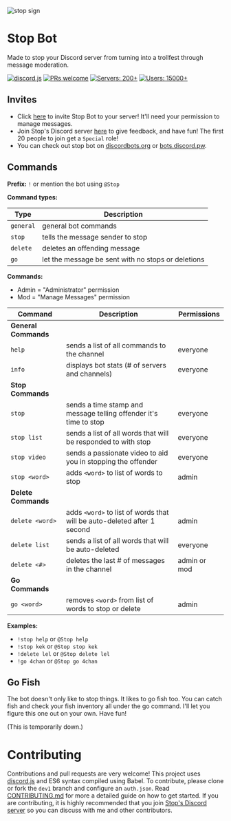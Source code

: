 ![stop sign](https://raw.githubusercontent.com/brendacs/stop-bot/master/images/stop-banner-center.png)

# Stop Bot

Made to stop your Discord server from turning into a trollfest through message moderation.

[![discord.js](https://img.shields.io/badge/discord-js-blue.svg)](https://github.com/hydrabolt/discord.js/)
[![PRs welcome](https://img.shields.io/badge/pull%20requests-yes-brightgreen.svg)](https://github.com/brendacs/stop-bot/pulls)
[![Servers: 200+](https://img.shields.io/badge/servers-350+-red.svg)](https://discordapp.com/oauth2/authorize?&client_id=340404757648769025&scope=bot&permissions=8200)
[![Users: 15000+](https://img.shields.io/badge/users-20000+-orange.svg)](https://discordapp.com/oauth2/authorize?&client_id=340404757648769025&scope=bot&permissions=8200)

## Invites

* Click [here](https://discordapp.com/oauth2/authorize?&client_id=340404757648769025&scope=bot&permissions=8200) to invite Stop Bot to your server! It'll need your permission to manage messages.
* Join Stop's Discord server [here](https://discord.gg/HwkMkKh) to give feedback, and have fun! The first 20 people to join get a `Special` role!
* You can check out stop bot on [discordbots.org](https://discordbots.org/bot/340404757648769025) or [bots.discord.pw](https://bots.discord.pw/bots/340404757648769025).

## Commands

**Prefix:** `!` or mention the bot using `@Stop`

**Command types:**

|Type|Description|
|---|---|
|`general`|general bot commands|
|`stop`|tells the message sender to stop|
|`delete`|deletes an offending message|
|`go`|let the message be sent with no stops or deletions|

**Commands:**

* Admin = "Administrator" permission
* Mod = "Manage Messages" permission

|Command|Description|Permissions|
|---|---|--|
|**General Commands**|||
|`help`|sends a list of all commands to the channel|everyone|
|`info`|displays bot stats (# of servers and channels)|everyone|
|**Stop Commands**|||
|`stop`|sends a time stamp and message telling offender it's time to stop|everyone|
|`stop list`|sends a list of all words that will be responded to with stop|everyone|
|`stop video`|sends a passionate video to aid you in stopping the offender|everyone|
|`stop <word>`|adds `<word>` to list of words to stop|admin|
|**Delete Commands**|||
|`delete <word>`|adds `<word>` to list of words that will be auto-deleted after 1 second|admin|
|`delete list`|sends a list of all words that will be auto-deleted|everyone|
|`delete <#>`|deletes the last # of messages in the channel|admin or mod|
|**Go Commands**|||
|`go <word>`|removes `<word>` from list of words to stop or delete|admin|

**Examples:**

* `!stop help` or `@Stop help`
* `!stop kek` or `@Stop stop kek`
* `!delete lel` or `@Stop delete lel`
* `!go 4chan` or `@Stop go 4chan`

## Go Fish

The bot doesn't only like to stop things. It likes to go fish too. You can catch fish and check your fish inventory all under the go command. I'll let you figure this one out on your own. Have fun!

(This is temporarily down.)

# Contributing

Contributions and pull requests are very welcome! This project uses [discord.js](https://github.com/hydrabolt/discord.js/) and ES6 syntax compiled using Babel. To contribute, please clone or fork the `dev1` branch and configure an `auth.json`. Read [CONTRIBUTING.md](CONTRIBUTING.md) for more a detailed guide on how to get started. If you are contributing, it is highly recommended that you join [Stop's Discord server](https://discord.gg/HwkMkKh) so you can discuss with me and other contributors.
